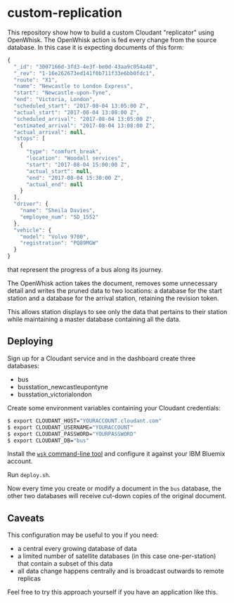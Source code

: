 # custom-replication

This repository show how to build a custom Cloudant "replicator" using OpenWhisk. The OpenWhisk action is fed every change from the source database. In this case it is expecting documents of this form:

```js
{
  "_id": "3007166d-3fd3-4e3f-be0d-43aa9c054a48",
  "_rev": "1-16e262673ed141f0b711f33e6bb0fdc1",
  "route": "X1",
  "name": "Newcastle to London Express",
  "start": "Newcastle-upon-Tyne",
  "end": "Victoria, London",
  "scheduled_start": "2017-08-04 13:05:00 Z",
  "actual_start": "2017-08-04 13:08:00 Z",
  "scheduled_arrival": "2017-08-04 13:05:00 Z",
  "estimated_arrival": "2017-08-04 13:08:00 Z",
  "actual_arrival": null,
  "stops": [
    {
      "type": "comfort_break",
      "location": "Woodall services",
      "start": "2017-08-04 15:00:00 Z",
      "actual_start": null,
      "end": "2017-08-04 15:30:00 Z",
      "actual_end": null
    }
  ],
  "driver": {
    "name": "Sheila Davies",
    "employee_num": "SD_1552"
  },
  "vehicle": {
    "model": "Volvo 9700",
    "registration": "PQ89MGW"
  }
}
```

that represent the progress of a bus along its journey.

The OpenWhisk action takes the document, removes some unnecessary detail and writes the pruned data to two locations: a database for the start station and a database for the arrival station, retaining the revision token.

This allows station displays to see only the data that pertains to their station while maintaining a master database containing all the data.

## Deploying

Sign up for a Cloudant service and in the dashboard create three databases:

- bus
- busstation_newcastleupontyne
- busstation_victorialondon

Create some environment variables containing your Cloudant credentials:

```sh
$ export CLOUDANT_HOST="YOURACCOUNT.cloudant.com"
$ export CLOUDANT_USERNAME="YOURACCOUNT"
$ export CLOUDANT_PASSWORD="YOURPASSWORD"
$ export CLOUDANT_DB="bus"
```

Install the [`wsk` command-line tool](https://console.bluemix.net/openwhisk/learn/cli) and configure it against your IBM Bluemix account.

Run `deploy.sh`.

Now every time you create or modify a document in the `bus` database, the other two databases will receive cut-down copies of the original document.

## Caveats

This configuration may be useful to you if you need:

- a central every growing database of data
- a limited number of satellite databases (in this case one-per-station) that contain a subset of this data
- all data change happens centrally and is broadcast outwards to remote replicas

Feel free to try this approach yourself if you have an application like this. 